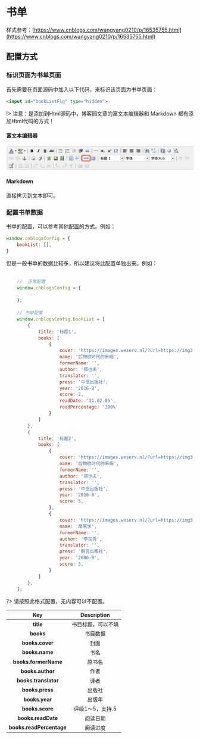 # 书单

样式参考：[https://www.cnblogs.com/wangyang0210/p/16535755.html](https://www.cnblogs.com/wangyang0210/p/16535755.html)

## 配置方式

### 标识页面为书单页面

首先需要在页面源码中加入以下代码，来标识该页面为书单页面：

```html
<input id="bookListFlg" type="hidden">
```

!> 注意：是添加到Html源码中，博客园文章的富文本编辑器和 Markdown 都有添加Html代码的方式！

#### 富文本编辑器

![reprinted_01](../../Images/reprinted_01.png)

#### Markdown

直接拷贝到文本即可。

### 配置书单数据

书单的配置，可以参考其他[配置](https://wangyang0210.github.io/cnblogs-theme/v2/#/Docs/Customization/bookList)的方式。例如：

```javascript
window.cnblogsConfig = {
    bookList: [],
}
```

但是一般书单的数据比较多，所以建议将此配置单独出来。例如：

```javascript

    //  正常配置
    window.cnblogsConfig = {
        ...
    };

    // 书单配置
    window.cnblogsConfig.bookList = [
        {
            title: '标题1',
            books: [
                {
                    cover: 'https://images.weserv.nl/?url=https://img3.doubanio.com/view/subject/l/public/s29934992.jpg',
                    name: '后物欲时代的来临',
                    formerName: '',
                    author: '郑也夫',
                    translator: '',
                    press: '中信出版社',
                    year: '2016-8',
                    score: 2,
                    readDate: '21.02.05',
                    readPercentage: '100%'
                }
            ]
        },
        {
            title: '标题2',
            books: [
                {
                    cover: 'https://images.weserv.nl/?url=https://img3.doubanio.com/view/subject/l/public/s29934992.jpg',
                    name: '后物欲时代的来临',
                    formerName: '',
                    author: '郑也夫',
                    translator: '',
                    press: '中信出版社',
                    year: '2016-8',
                    score: 5,
                },
                {
                    cover: 'https://images.weserv.nl/?url=https://img3.doubanio.com/view/subject/l/public/s2180473.jpg',
                    name: '厚黑学',
                    formerName: '',
                    author: '李宗吾',
                    translator: '',
                    press: '群言出版社',
                    year: '2006-9',
                    score: 3,
                }
            ]
        },
    ];
```

?> 请按照此格式配置，无内容可以不配置。

|**Key**|**Description**|
|:-----:|:-----:|
|**title**|书目标题，可以不填|
|**books**|书目数据|
|**books.cover**|封面|
|**books.name**|书名|
|**books.formerName**|原书名|
|**books.author**|作者|
|**books.translator**|译者|
|**books.press**|出版社|
|**books.year**|出版年|
|**books.score**|评级1～5，支持.5|
|**books.readDate**|阅读日期|
|**books.readPercentage**|阅读进度|
